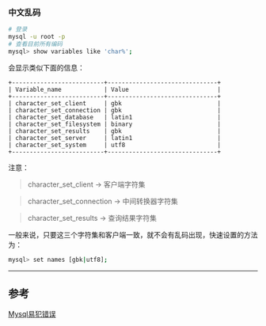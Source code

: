 <!-- title:MySQL 笔记（持续更新） -->
<!-- keywords:MySQL -->

### 中文乱码

```bash
# 登录
mysql -u root -p
# 查看目前所有编码
mysql> show variables like 'char%';
```

会显示类似下面的信息：

```
+--------------------------+-------------------------------+
| Variable_name            | Value                         |
+--------------------------+-------------------------------+
| character_set_client     | gbk                           |
| character_set_connection | gbk                           |
| character_set_database   | latin1                        |
| character_set_filesystem | binary                        |
| character_set_results    | gbk                           |
| character_set_server     | latin1                        |
| character_set_system     | utf8                          |
+--------------------------+-------------------------------+
```

注意：

> character_set_client -> 客户端字符集

> character_set_connection -> 中间转换器字符集

> character_set_results -> 查询结果字符集

一般来说，只要这三个字符集和客户端一致，就不会有乱码出现，快速设置的方法为：

```bash
mysql> set names [gbk|utf8];
```

---

## 参考

[Mysql易犯错误](https://2b.dog/post/5)
